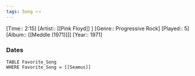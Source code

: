 ```yaml
---
tags: Song ⭐⭐ 
---
```

[Time:: 2:15]
[Artist:: [[Pink Floyd]] ]
[Genre:: Progressive Rock]
[Played:: 5]
[Album:: [[Meddle (1971)]]]
[Year:: 1971]
### Dates
````dataview
TABLE Favorite_Song
WHERE Favorite_Song = [[Seamus]]
````